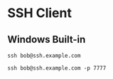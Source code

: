 # SSH Client

## Windows Built-in

```
ssh bob@ssh.example.com

ssh bob@ssh.example.com -p 7777
```
